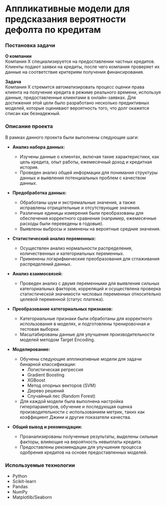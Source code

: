 # Аппликативные модели для предсказания вероятности дефолта по кредитам
### Постановка задачи

**О компании**  
Компания Х специализируется на предоставлении частных кредитов. Клиенты подают заявки на кредиты, после чего компания проверяет их данные на соответствие критериям получения финансирования.

**Задача**  
Компания X стремится автоматизировать процесс оценки права клиента на получение кредита в режиме реального времени, используя данные, предоставленные клиентами в онлайн-заявках. 
Для достижения этой цели было разработано несколько предиктивных моделей, которые оценивают вероятность того, что долг окажется списан как безнадежный.

### Описание проекта

В рамках данного проекта были выполнены следующие шаги:

- **Анализ набора данных:**
  - Изучены данные о клиентах, включая такие характеристики, как цель кредита, опыт работы, ежемесячный доход и кредитная история.
  - Проведен анализ общей информации для понимания структуры данных и выявления потенциальных проблем с качеством данных.
  
- **Предобработка данных:**
  - Обработаны шум и экстремальные значения, а также исправлены отрицательные и отсутствующие значения.
  - Различные единицы измерения были преобразованы для обеспечения корректного сравнения (например, ежемесячные расходы были переведены в годовые).
  - Выявлены выбросы и заменены на вероятные средние значения.

- **Статистический анализ переменных:**
  - Осуществлен анализ нормальности распределения, количественных и категориальных переменных.
  - Применены логарифмические преобразования для сглаживания распределений данных.
  
- **Анализ взаимосвязей:**
  - Проведен анализ с двумя переменными для выявления сильных категориальных факторов, корреляций и осуществлена проверка статистической значимости числовых переменных относительно целевой переменной (статус платежа).

- **Преобразование категориальных признаков:**
  - Категориальные признаки были обработаны для корректного использования в моделях, и подготовлены тренировочная и тестовая выборки.
  - Масштабированы данные для улучшения производительности моделей методом Target Encoding.

- **Моделирование:**
  - Обучены следующие аппликативные модели для задачи бинарной классификации:
    - Логистическая регрессия
    - Gradient Boosting
    - XGBoost
    - Метод опорных векторов (SVM)
    - Дерево решений
    - Случайный лес (Random Forest)
  - Для каждой модели была выполнена настройка гиперпараметров, обучение и последующая оценка производительности с использованием метрик, таких как коэффициент Джини и другие показатели качества.

- **Общий вывод и рекомендации:**
  - Проанализированы полученные результаты, выделены сильные факторы, влияющие на вероятность невыплаты кредита.
  - Предоставлены рекомендации для улучшения процесса одобрения кредитов на основе предоставленных моделей.

### Используемые технологии
- Python
- Scikit-learn
- Pandas
- NumPy
- Matplotlib/Seaborn
